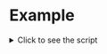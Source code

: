 # Example

<details>
  <summary>Click to see the script</summary>

  ```pwn
  #include "samplax"

  main () {
    printf "Hello, World!";
  }

  public OnPlayerSpawn(playerid) {

    if (player.Connected(playerid)) {
      SendClientMessage playerid, -1, "Welcome!";
    }

    return 1;
  }
